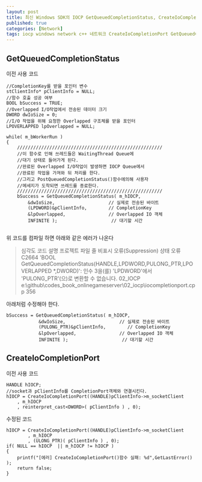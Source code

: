 ```yaml
---
layout: post
title: 최신 Windows SDK의 IOCP GetQueuedCompletionStatus, CreateIoCompletionPort 함수의 인자 타입 변경점
published: true
categories: [Network]
tags: iocp windows network c++ 네트워크 CreateIoCompletionPort GetQueuedCompletionStatus
---
```

## GetQueuedCompletionStatus
이전 사용 코드  
```
//CompletionKey를 받을 포인터 변수
stClientInfo* pClientInfo = NULL;
//함수 호출 성공 여부
BOOL bSuccess = TRUE;
//Overlapped I/O작업에서 전송된 데이터 크기
DWORD dwIoSize = 0;
//I/O 작업을 위해 요청한 Overlapped 구조체를 받을 포인터
LPOVERLAPPED lpOverlapped = NULL;

while( m_bWorkerRun )
{
    //////////////////////////////////////////////////////
    //이 함수로 인해 쓰레드들은 WaitingThread Queue에
    //대기 상태로 들어가게 된다.
    //완료된 Overlapped I/O작업이 발생하면 IOCP Queue에서
    //완료된 작업을 가져와 뒤 처리를 한다.
    //그리고 PostQueuedCompletionStatus()함수에의해 사용자
    //메세지가 도착되면 쓰레드를 종료한다.
    //////////////////////////////////////////////////////
    bSuccess = GetQueuedCompletionStatus( m_hIOCP,
        &dwIoSize,                    // 실제로 전송된 바이트
        (LPDWORD)&pClientInfo,        // CompletionKey
        &lpOverlapped,                // Overlapped IO 객체
        INFINITE );                    // 대기할 시간
            
```  
위 코드를 컴파일 하면 아래와 같은 에러가 나온다  
> 심각도    코드    설명    프로젝트    파일    줄    비표시 오류(Suppression) 상태 오류    C2664    'BOOL GetQueuedCompletionStatus(HANDLE,LPDWORD,PULONG_PTR,LPOVERLAPPED *,DWORD)': 인수 3을(를) 'LPDWORD'에서 'PULONG_PTR'(으)로 변환할 수 없습니다.    02_IOCP    e:\github\codes_book_onlinegameserver\02_iocp\iocompletionport.cpp    356    
  
아래처럼 수정해야 한다.    
```
bSuccess = GetQueuedCompletionStatus( m_hIOCP,
            &dwIoSize,                    // 실제로 전송된 바이트
            (PULONG_PTR)&pClientInfo,        // CompletionKey
            &lpOverlapped,                // Overlapped IO 객체
            INFINITE );                    // 대기할 시간
```            
  
  
  
## CreateIoCompletionPort
이전 사용 코드  
```
HANDLE hIOCP;
//socket과 pClientInfo를 CompletionPort객체와 연결시킨다.
hIOCP = CreateIoCompletionPort((HANDLE)pClientInfo->m_socketClient
    , m_hIOCP
    , reinterpret_cast<DWORD>( pClientInfo ) , 0);
```    
  
수정된 코드  
```
hIOCP = CreateIoCompletionPort((HANDLE)pClientInfo->m_socketClient
        , m_hIOCP
        , (ULONG_PTR)( pClientInfo ) , 0);
if( NULL == hIOCP  || m_hIOCP != hIOCP )
{
    printf("[에러] CreateIoCompletionPort()함수 실패: %d",GetLastError() );
    return false;
}
```